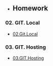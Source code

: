 - ## Homework
### 02. GIT. Local
- [02.Git.Local](https://github.com/CyganekM/sa.it-academy.by/tree/md-sa2-33-25/Cyganek_Maxim/02.GIT.Local)

### 03. GIT. Hosting
- [03.GIT.Hosting](https://github.com/CyganekM/sa.it-academy.by/tree/md-sa2-33-25/Cyganek_Maxim/03.GIT.Hosting)